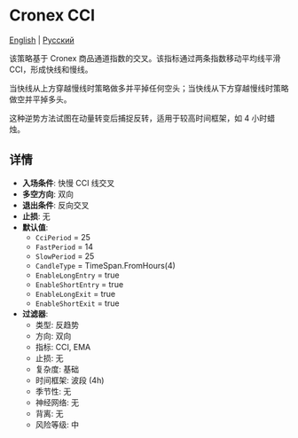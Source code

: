 # Cronex CCI
[English](README.md) | [Русский](README_ru.md)

该策略基于 Cronex 商品通道指数的交叉。该指标通过两条指数移动平均线平滑 CCI，形成快线和慢线。

当快线从上方穿越慢线时策略做多并平掉任何空头；当快线从下方穿越慢线时策略做空并平掉多头。

这种逆势方法试图在动量转变后捕捉反转，适用于较高时间框架，如 4 小时蜡烛。

## 详情
- **入场条件**: 快慢 CCI 线交叉
- **多空方向**: 双向
- **退出条件**: 反向交叉
- **止损**: 无
- **默认值**:
  - `CciPeriod` = 25
  - `FastPeriod` = 14
  - `SlowPeriod` = 25
  - `CandleType` = TimeSpan.FromHours(4)
  - `EnableLongEntry` = true
  - `EnableShortEntry` = true
  - `EnableLongExit` = true
  - `EnableShortExit` = true
- **过滤器**:
  - 类型: 反趋势
  - 方向: 双向
  - 指标: CCI, EMA
  - 止损: 无
  - 复杂度: 基础
  - 时间框架: 波段 (4h)
  - 季节性: 无
  - 神经网络: 无
  - 背离: 无
  - 风险等级: 中
